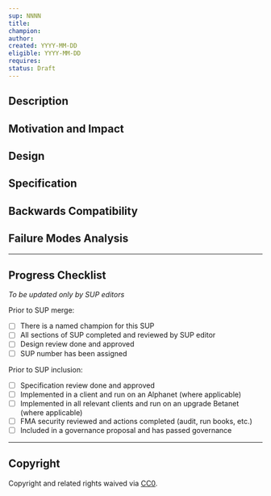 ```yaml
---
sup: NNNN
title: 
champion:
author: 
created: YYYY-MM-DD
eligible: YYYY-MM-DD
requires: 
status: Draft
---
```


## Description

## Motivation and Impact

## Design

## Specification

## Backwards Compatibility

## Failure Modes Analysis

---

## Progress Checklist

_To be updated only by SUP editors_

Prior to SUP merge:

- [ ] There is a named champion for this SUP
- [ ] All sections of SUP completed and reviewed by SUP editor
- [ ] Design review done and approved
- [ ] SUP number has been assigned

Prior to SUP inclusion:

- [ ] Specification review done and approved
- [ ] Implemented in a client and run on an Alphanet (where applicable)
- [ ] Implemented in all relevant clients and run on an upgrade Betanet (where applicable)
- [ ] FMA security reviewed and actions completed (audit, run books, etc.)
- [ ] Included in a governance proposal and has passed governance

---

## Copyright

Copyright and related rights waived via [CC0](../LICENSE.md).
